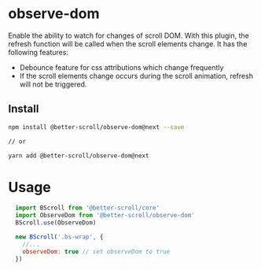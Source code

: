 # observe-dom
Enable the ability to watch for changes of scroll DOM. With this plugin, the refresh function will be called when the scroll elements change. It has the following features:

- Debounce feature for css attributions which change frequently
- If the scroll elements change occurs during the scroll animation, refresh will not be triggered.

## Install

```bash
npm install @better-scroll/observe-dom@next --save

// or

yarn add @better-scroll/observe-dom@next
```

# Usage

  ```js
    import BScroll from '@better-scroll/core'
    import ObserveDom from '@better-scroll/observe-dom'
    BScroll.use(ObserveDom)

    new BScroll('.bs-wrap', {
      //...
      observeDom: true // set observeDom to true
    })
  ```
